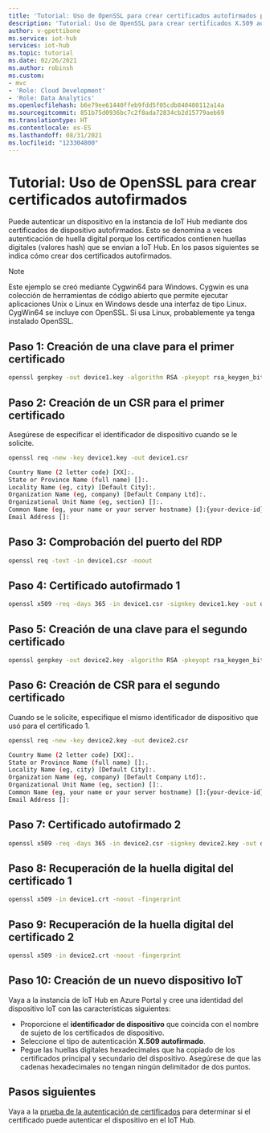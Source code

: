 ```yaml
---
title: 'Tutorial: Uso de OpenSSL para crear certificados autofirmados para Azure IoT Hub | Microsoft Docs'
description: 'Tutorial: Uso de OpenSSL para crear certificados X.509 autofirmados para Azure IoT Hub'
author: v-gpettibone
ms.service: iot-hub
services: iot-hub
ms.topic: tutorial
ms.date: 02/26/2021
ms.author: robinsh
ms.custom:
- mvc
- 'Role: Cloud Development'
- 'Role: Data Analytics'
ms.openlocfilehash: b6e79ee61440ffeb9fdd5f05cdb840480112a14a
ms.sourcegitcommit: 851b75d0936bc7c2f8ada72834cb2d15779aeb69
ms.translationtype: HT
ms.contentlocale: es-ES
ms.lasthandoff: 08/31/2021
ms.locfileid: "123304800"
---
```

# <a name="tutorial-using-openssl-to-create-self-signed-certificates"></a>Tutorial: Uso de OpenSSL para crear certificados autofirmados

Puede autenticar un dispositivo en la instancia de IoT Hub mediante dos certificados de dispositivo autofirmados. Esto se denomina a veces autenticación de huella digital porque los certificados contienen huellas digitales (valores hash) que se envían a IoT Hub. En los pasos siguientes se indica cómo crear dos certificados autofirmados.

> [!NOTE]
> Este ejemplo se creó mediante Cygwin64 para Windows. Cygwin es una colección de herramientas de código abierto que permite ejecutar aplicaciones Unix o Linux en Windows desde una interfaz de tipo Linux. CygWin64 se incluye con OpenSSL. Si usa Linux, probablemente ya tenga instalado OpenSSL. 

## <a name="step-1---create-a-key-for-the-first-certificate"></a>Paso 1: Creación de una clave para el primer certificado

```bash
openssl genpkey -out device1.key -algorithm RSA -pkeyopt rsa_keygen_bits:2048
```

## <a name="step-2---create-a-csr-for-the-first-certificate"></a>Paso 2: Creación de un CSR para el primer certificado

Asegúrese de especificar el identificador de dispositivo cuando se le solicite.

```bash
openssl req -new -key device1.key -out device1.csr

Country Name (2 letter code) [XX]:.
State or Province Name (full name) []:.
Locality Name (eg, city) [Default City]:.
Organization Name (eg, company) [Default Company Ltd]:.
Organizational Unit Name (eg, section) []:.
Common Name (eg, your name or your server hostname) []:{your-device-id}
Email Address []:

```

## <a name="step-3---check-the-csr"></a>Paso 3: Comprobación del puerto del RDP

```bash
openssl req -text -in device1.csr -noout
```

## <a name="step-4---self-sign-certificate-1"></a>Paso 4: Certificado autofirmado 1

```bash
openssl x509 -req -days 365 -in device1.csr -signkey device1.key -out device1.crt
```

## <a name="step-5---create-a-key-for-the-second-certificate"></a>Paso 5: Creación de una clave para el segundo certificado

```bash
openssl genpkey -out device2.key -algorithm RSA -pkeyopt rsa_keygen_bits:2048
```

## <a name="step-6---create-a-csr-for-the-second-certificate"></a>Paso 6: Creación de CSR para el segundo certificado

Cuando se le solicite, especifique el mismo identificador de dispositivo que usó para el certificado 1.

```bash
openssl req -new -key device2.key -out device2.csr

Country Name (2 letter code) [XX]:.
State or Province Name (full name) []:.
Locality Name (eg, city) [Default City]:.
Organization Name (eg, company) [Default Company Ltd]:.
Organizational Unit Name (eg, section) []:.
Common Name (eg, your name or your server hostname) []:{your-device-id}
Email Address []:
```

## <a name="step-7---self-sign-certificate-2"></a>Paso 7: Certificado autofirmado 2

```bash
openssl x509 -req -days 365 -in device2.csr -signkey device2.key -out device2.crt
```

## <a name="step-8---retrieve-the-thumbprint-for-certificate-1"></a>Paso 8: Recuperación de la huella digital del certificado 1

```bash
openssl x509 -in device1.crt -noout -fingerprint
```

## <a name="step-9---retrieve-the-thumbprint-for-certificate-2"></a>Paso 9: Recuperación de la huella digital del certificado 2

```bash
openssl x509 -in device2.crt -noout -fingerprint
```

## <a name="step-10---create-a-new-iot-device"></a>Paso 10: Creación de un nuevo dispositivo IoT

Vaya a la instancia de IoT Hub en Azure Portal y cree una identidad del dispositivo IoT con las características siguientes:

* Proporcione el **identificador de dispositivo** que coincida con el nombre de sujeto de los certificados de dispositivo.
* Seleccione el tipo de autenticación **X.509 autofirmado**.
* Pegue las huellas digitales hexadecimales que ha copiado de los certificados principal y secundario del dispositivo. Asegúrese de que las cadenas hexadecimales no tengan ningún delimitador de dos puntos.


## <a name="next-steps"></a>Pasos siguientes

Vaya a la [prueba de la autenticación de certificados](tutorial-x509-test-certificate.md) para determinar si el certificado puede autenticar el dispositivo en el IoT Hub.

